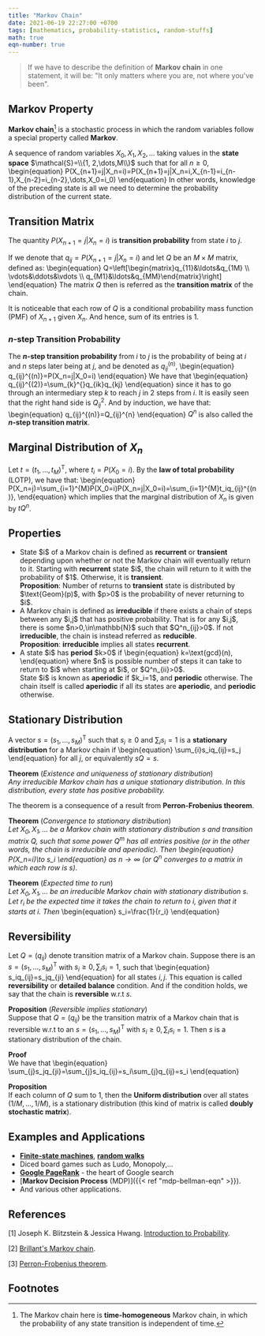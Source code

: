 ```yaml
---
title: "Markov Chain"
date: 2021-06-19 22:27:00 +0700
tags: [mathematics, probability-statistics, random-stuffs]
math: true
eqn-number: true
---
```

> If we have to describe the definition of **Markov chain** in one statement, it will be: "It only matters where you are, not where you've been".
<!--more-->

## Markov Property
**Markov chain**[^1] is a stochastic process in which the random variables follow a special property called **Markov**.  

A sequence of random variables $X_0, X_1, X_2, \dots$ taking values in the **state space** $\mathcal{S}=\\{1, 2,\dots,M\\}$ such that for all $n\geq0$,
\begin{equation}
P(X_{n+1}=j|X_n=i)=P(X_{n+1}=j|X_n=i,X_{n-1}=i_{n-1},X_{n-2}=i_{n-2},\dots,X_0=i_0)
\end{equation}
In other words, knowledge of the preceding state is all we need to determine the probability distribution of the current state.  

## Transition Matrix
The quantity $P(X_{n+1}=j|X_n=i)$ is **transition probability** from state $i$ to $j$.  

If we denote that $q_{ij}=P(X_{n+1}=j|X_n=i)$ and let $Q$ be an $M\times M$ matrix, defined as:
\begin{equation}
Q=\left[\begin{matrix}q_{11}&\ldots&q_{1M} \\\\ \vdots&\ddots&\vdots \\\\ q_{M1}&\ldots&q_{MM}\end{matrix}\right]
\end{equation}
The matrix $Q$ then is referred as the **transition matrix** of the chain.  

It is noticeable that each row of $Q$ is a conditional probability mass function (PMF) of $X_{n+1}$ given $X_n$. And hence, sum of its entries is 1.  

### $n$-step Transition Probability
The **$n$-step transition probability** from $i$ to $j$ is the probability of being at $i$ and $n$ steps later being at $j$, and be denoted as $q_{ij}^{(n)}$,
\begin{equation}
q_{ij}^{(n)}=P(X_n=j|X_0=i)
\end{equation}
We have that
\begin{equation}
q_{ij}^{(2)}=\sum_{k}^{}q_{ik}q_{kj}
\end{equation}
since it has to go through an intermediary step $k$ to reach $j$ in 2 steps from $i$. It is easily seen that the right hand side is $Q_{ij}^2$. And by induction, we have that:
\begin{equation}
q_{ij}^{(n)}=Q_{ij}^{n}
\end{equation}
$Q^n$ is also called the **$n$-step transition matrix**.

## Marginal Distribution of $X_n$
Let $t=(t_1,\dots,t_M)^\text{T}$, where $t_i=P(X_0=i)$. By the **law of total probability** (LOTP), we have that:
\begin{equation}
P(X_n=j)=\sum_{i=1}^{M}P(X_0=i)P(X_n=j|X_0=i)=\sum_{i=1}^{M}t_iq_{ij}^{(n)},
\end{equation}
which implies that the marginal distribution of $X_n$ is given by $tQ^n$.

## Properties
<ul class='roman-list'>
	<li>
		State $i$ of a Markov chain is defined as <b>recurrent</b> or <b>transient</b> depending upon whether or not the Markov chain will eventually return to it. Starting with <b>recurrent</b> state $i$, the chain will return to it with the probability of $1$. Otherwise, it is <b>transient</b>.<br>
		<b>Proposition</b>: Number of returns to <b>transient</b> state is distributed by $\text{Geom}(p)$, with $p>0$ is the probability of never returning to $i$.
	</li>
	<li>
		A Markov chain is defined as <b>irreducible</b> if there exists a chain of steps between any $i,j$ that has positive probability. That is for any $i,j$, there is some $n>0,\in\mathbb{N}$ such that $Q^n_{ij}>0$. If not <b>irreducible</b>, the chain is instead referred as <b>reducible</b>.<br>
		<b>Proposition</b>: <b>irreducible</b> implies all states <b>recurrent</b>.
	</li>
	<li>
		A state $i$ has <b>period</b> $k>0$ if
		\begin{equation}
		k=\text{gcd}(n),
		\end{equation}
		where $n$ is possible number of steps it can take to return to $i$ when starting at $i$, or $Q^n_{ii}>0$.<br>
		State $i$ is known as <b>aperiodic</b> if $k_i=1$, and <b>periodic</b> otherwise. The chain itself is called <b>aperiodic</b> if all its states are <b>aperiodic</b>, and <b>periodic</b> otherwise.
	</li>
</ul>

## Stationary Distribution
A vector $s=(s_1,\dots,s_M)^\text{T}$ such that $s_i\geq0$ and $\sum_{i}s_i=1$ is a **stationary distribution** for a Markov chain if
\begin{equation}
\sum_{i}s_iq_{ij}=s_j
\end{equation}
for all $j$, or equivalently $sQ=s$.  

**Theorem** (*Existence and uniqueness of stationary distribution*)  
*Any irreducible Markov chain has a unique stationary distribution. In this distribution, every state has positive probability.*  

The theorem is a consequence of a result from **Perron-Frobenius theorem**.  

**Theorem** (*Convergence to stationary distribution*)  
*Let $X_0,X_1,\dots$ be a Markov chain with stationary distribution $s$ and transition matrix $Q$, such that some power $Q^m$ has all entries positive (or in the other words, the chain is irreducible and aperiodic). Then
\begin{equation}
P(X_n=i)\to s_i
\end{equation}
as $n\rightarrow\infty$ (or $Q^n$ converges to a matrix in which each row is $s$)*.  

**Theorem** (*Expected time to run*)  
*Let $X_0,X_1,\dots$ be an irreducible Markov chain with stationary distribution $s$. Let $r_i$ be the expected time it takes the chain to return to $i$, given that it starts at $i$. Then*
\begin{equation}
s_i=\frac{1}{r_i}
\end{equation}

## Reversibility
Let $Q=(q_{ij})$ denote transition matrix of a Markov chain. Suppose there is an $s=(s_1,\dots,s_M)^\text{T}$ with $s_i\geq0,\sum_{i}s_i=1$, such that
\begin{equation}
s_iq_{ij}=s_jq_{ji}
\end{equation}
for all states $i,j$. This equation is called **reversibility** or **detailed balance** condition. And if the condition holds, we say that the chain is **reversible** w.r.t $s$.  

**Proposition** (*Reversible implies stationary*)  
Suppose that $Q=(q_{ij})$ be the transition matrix of a Markov chain that is reversible w.r.t to an $s=(s_1,\dots,s_M)^\text{T}$ with $s_i\geq0,\sum_{i}s_i=1$. Then $s$ is a stationary distribution of the chain.

**Proof**  
We have that
\begin{equation}
\sum_{j}s_jq_{ji}=\sum_{j}s_iq_{ij}=s_i\sum_{j}q_{ij}=s_i
\end{equation}  

**Proposition**  
If each column of $Q$ sum to $1$, then the **Uniform distribution** over all states $(1/M,\dots,1/M)$, is a stationary distribution (this kind of matrix is called **doubly stochastic matrix**).

## Examples and Applications
- [**Finite-state machines**](https://en.wikipedia.org/wiki/Finite-state_machine), [**random walks**](https://en.wikipedia.org/wiki/Random_walk)
- Diced board games such as Ludo, Monopoly,...
- [**Google PageRank**](https://en.wikipedia.org/wiki/PageRank) - the heart of Google search
- [**Markov Decision Process** (MDP)]({{< ref "mdp-bellman-eqn" >}}).
- And various other applications.

## References
[1] Joseph K. Blitzstein & Jessica Hwang. [Introduction to Probability](https://www.amazon.com/Introduction-Probability-Chapman-Statistical-Science/dp/1466575573).  

[2] [Brillant's Markov chain](https://brilliant.org/wiki/markov-chains/).  

[3] [Perron-Frobenius theorem](https://en.wikipedia.org/wiki/Perron–Frobenius_theorem).

## Footnotes
[^1]: The Markov chain here is **time-homogeneous** Markov chain, in which the probability of any state transition is independent of time.